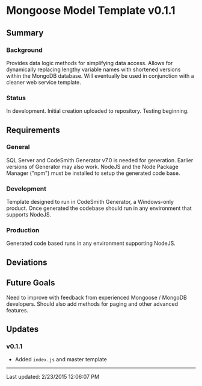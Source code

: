 # Mongoose Model Template v0.1.1

## Summary

### Background
Provides data logic methods for simplifying data access.  Allows for dynamically replacing lengthy variable names with shortened versions within the MongoDB database.  Will eventually be used in conjunction with a cleaner web service template.

### Status
In development.  Initial creation uploaded to repository.  Testing beginning.

## Requirements

### General
SQL Server and CodeSmith Generator v7.0 is needed for generation.  Earlier versions of Generator may also work.  NodeJS and the Node Package Manager ("npm") must be installed to setup the generated code base.

### Development
Template designed to run in CodeSmith Generator, a Windows-only product.  Once generated the codebase should run in any environment that supports NodeJS.

### Production
Generated code based runs in any environment supporting NodeJS.

## Deviations

## Future Goals
Need to improve with feedback from experienced Mongoose / MongoDB developers.  Should also add methods for paging and other advanced features.

## Updates
### v0.1.1
- Added `index.js` and master template

---

Last updated: 2/23/2015 12:06:07 PM   
